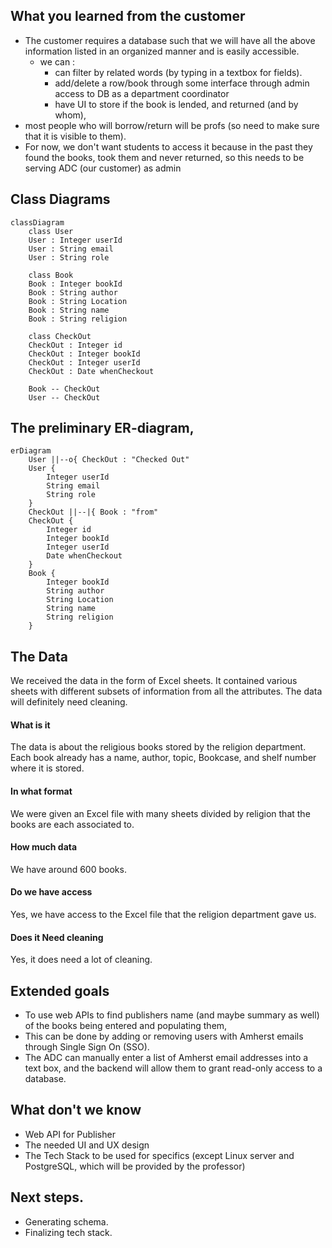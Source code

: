 ## What you learned from the customer
- The customer requires a database such that we will have all the above information listed in an organized manner and is easily accessible.
  - we can :
    -  can filter by related words (by typing in a textbox for fields).
    - add/delete a row/book through some interface through admin access to DB as a department coordinator
    - have UI to store if the book is lended, and returned (and by whom), 
- most people who will borrow/return will be profs (so need to make sure that it is visible to them).
- For now, we don't want students to access it because in the past they found the books, took them and never returned, so this needs to be serving ADC (our customer) as admin

## Class Diagrams
```mermaid
classDiagram
    class User
    User : Integer userId
    User : String email
    User : String role

    class Book
    Book : Integer bookId
    Book : String author
    Book : String Location 
    Book : String name
    Book : String religion

    class CheckOut
    CheckOut : Integer id
    CheckOut : Integer bookId
    CheckOut : Integer userId 
    CheckOut : Date whenCheckout

    Book -- CheckOut
    User -- CheckOut
```
## The preliminary ER-diagram,
```mermaid
erDiagram
    User ||--o{ CheckOut : "Checked Out"
    User {
        Integer userId
        String email
        String role
    }
    CheckOut ||--|{ Book : "from"
    CheckOut {
        Integer id
        Integer bookId
        Integer userId
        Date whenCheckout
    }
    Book {
        Integer bookId
        String author
        String Location
        String name
        String religion
    }
```
## The Data
We received the data in the form of Excel sheets. It contained various sheets with different subsets of information from all the attributes. The data will definitely need cleaning.
#### What is it
The data is about the religious books stored by the religion department. Each book already has a name, author, topic, Bookcase, and shelf number where it is stored.
#### In what format
We were given an Excel file with many sheets divided by religion that the books are each associated to.
#### How much data
We have around 600 books.
#### Do we have access
Yes, we have access to the Excel file that the religion department gave us.
#### Does it Need cleaning
Yes, it does need a lot of cleaning.

## Extended goals
- To use web APIs to find publishers name (and maybe summary as well) of the books being entered and populating them, 
- This can be done by adding or removing users with Amherst emails through Single Sign On (SSO). 
- The ADC can manually enter a list of Amherst email addresses into a text box, and the backend will allow them to grant read-only access to a database. 

## What don't we know
- Web API for Publisher
- The needed UI and UX design
- The Tech Stack to be used for specifics (except Linux server and PostgreSQL, which will be provided by the professor)
  
## Next steps.
- Generating schema.
- Finalizing tech stack.
